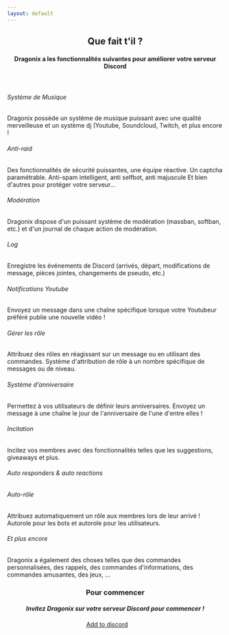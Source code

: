 ```yaml
---
layout: default
---
```

<h2 align="center">
  Que fait t'il ?
</h2>
<h4 align="center">
  Dragonix a les fonctionnalités suivantes pour améliorer votre serveur Discord 
</h4>
<br />

<div _ngcontent-uha-c44="" class="row gx-5 text-center">
<div _ngcontent-uha-c44="" class="col-lg-4 mb-5">
<h6 _ngcontent-uha-c44="" class="mb-3">Système de Musique</h6>
<p>Dragonix possède un système de musique puissant avec une qualité merveilleuse et un système dj (Youtube, Soundcloud, Twitch, et plus encore !</p>
</div>
<div _ngcontent-uha-c44="" class="col-lg-4 mb-5">
<h6 _ngcontent-uha-c44="" class="mb-3">Anti-raid</h6>
<p>Des fonctionnalités de sécurité puissantes, une équipe réactive. Un captcha paramétrable. Anti-spam intelligent, anti selfbot, anti majuscule Et bien d'autres pour protéger votre serveur...</p>
</div>
<div _ngcontent-uha-c44="" class="col-lg-4 mb-5">
<h6 _ngcontent-uha-c44="" class="mb-3">Modération</h6>
<p>Dragonix dispose d'un puissant système de modération (massban, softban, etc.) et d'un journal de chaque action de modération.</p>
</div>
<div _ngcontent-uha-c44="" class="col-lg-4 mb-5">
<h6 _ngcontent-uha-c44="" class="mb-3">Log</h6>
<p>Enregistre les événements de Discord (arrivés, départ, modifications de message, pièces jointes, changements de pseudo, etc.)</p>
</div>
<div _ngcontent-uha-c44="" class="col-lg-4 mb-5">
<h6 _ngcontent-uha-c44="" class="mb-3">Notifications Youtube</h6>
<p>Envoyez un message dans une chaîne spécifique lorsque votre Youtubeur préféré publie une nouvelle vidéo !</p>
</div>
<div _ngcontent-uha-c44="" class="col-lg-4 mb-5">
<h6 _ngcontent-uha-c44="" class="mb-3">Gérer les rôle</h6>
<p>Attribuez des rôles en réagissant sur un message ou en utilisant des commandes. Système d'attribution de rôle à un nombre spécifique de messages ou de niveau.</p>
</div>
<div _ngcontent-uha-c44="" class="col-lg-4 mb-5">
<h6 _ngcontent-uha-c44="" class="mb-3">Système d'anniversaire</h6>
<p>Permettez à vos utilisateurs de définir leurs anniversaires. Envoyez un message à une chaîne le jour de l'anniversaire de l'une d'entre elles !</p>
</div>
<div _ngcontent-uha-c44="" class="col-lg-4 mb-5">
<h6 _ngcontent-uha-c44="" class="mb-3">Incitation</h6>
<p>Incitez vos membres avec des fonctionnalités telles que les suggestions, giveaways et plus.</p>
</div>
<div _ngcontent-uha-c44="" class="col-lg-4 mb-5">
<h6 _ngcontent-uha-c44="" class="mb-3">Auto responders &amp; auto reactions</h6>
</div>
<div _ngcontent-uha-c44="" class="col-lg-4 mb-5">
<h6 _ngcontent-uha-c44="" class="mb-3">Auto-rôle</h6>
<p>Attribuez automatiquement un rôle aux membres lors de leur arrivé ! Autorole pour les bots et autorole pour les utilisateurs.</p>
</div>
<div _ngcontent-uha-c44="" class="col-lg-4 mb-5">
<h6 _ngcontent-uha-c44="" class="mb-3">Et plus encore</h6>
<p>Dragonix a également des choses telles que des commandes personnalisées, des rappels, des commandes d'informations, des commandes amusantes, des jeux, ...</p>
</div>
</div>
<h3 align="center">Pour commencer</h3>
<h5 align="center" style="margin-bottom: 20px">Invitez Dragonix sur votre serveur Discord pour commencer !</h5>
<div style="margin-left: auto; margin-right: auto;width: 134.73px"><a class="btn btn-primary fw-500" href="/invite">Add to discord</a></div>

